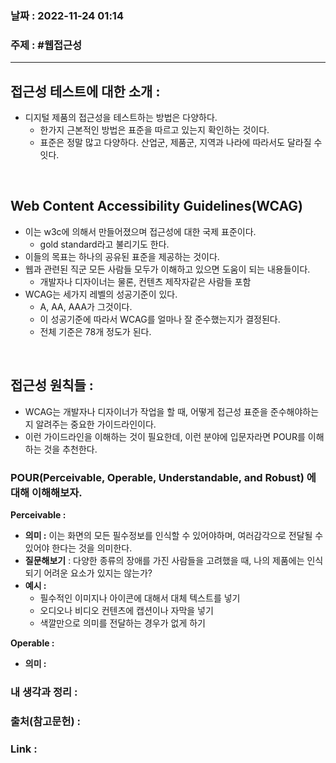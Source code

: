 ### 날짜 : 2022-11-24 01:14
### 주제 : #웹접근성 

---- 


## 접근성 테스트에 대한 소개 : 

- 디지털 제품의 접근성을 테스트하는 방법은 다양하다. 
	- 한가지 근본적인 방법은 표준을 따르고 있는지 확인하는 것이다. 
	- 표준은 정말 많고 다양하다. 산업군, 제품군, 지역과 나라에 따라서도 달라질 수 잇다. 

<br>

## Web Content Accessibility Guidelines(WCAG)

- 이는 w3c에 의해서 만들어졌으며 접근성에 대한 국제 표준이다. 
	- gold standard라고 불리기도 한다. 
- 이들의 목표는 하나의 공유된 표준을 제공하는 것이다. 
- 웹과 관련된 직군 모든 사람들 모두가 이해하고 있으면 도움이 되는 내용들이다. 
	- 개발자나 디자이너는 물론, 컨텐츠 제작자같은 사람들 포함 
- WCAG는 세가지 레벨의 성공기준이 있다. 
	- A, AA, AAA가 그것이다. 
	- 이 성공기준에 따라서 WCAG를 얼마나 잘 준수했는지가 결정된다. 
	- 전체 기준은 78개 정도가 된다. 

<br>

## 접근성 원칙들 : 

- WCAG는 개발자나 디자이너가 작업을 할 때, 어떻게 접근성 표준을 준수해야하는지 알려주는 중요한 가이드라인이다. 
- 이런 가이드라인을 이해하는 것이 필요한데, 이런 분야에 입문자라면 POUR를 이해하는 것을 추천한다. 

### POUR(Perceivable, Operable, Understandable, and Robust) 에 대해 이해해보자. 

__Perceivable :__ 
- __의미 :__ 이는 화면의 모든 필수정보를 인식할 수 있어야하며, 여러감각으로 전달될 수 있어야 한다는 것을 의미한다. 
- __질문해보기__ : 다양한 종류의 장애를 가진 사람들을 고려했을 때, 나의 제품에는 인식되기 어려운 요소가 있지는 않는가? 
- __예시 :__ 
	- 필수적인 이미지나 아이콘에 대해서 대체 텍스트를 넣기 
	- 오디오나 비디오 컨텐츠에 캡션이나 자막을 넣기 
	- 색깔만으로 의미를 전달하는 경우가 없게 하기 

__Operable :__ 
- __의미 :__ 






### 내 생각과 정리 : 


### 출처(참고문헌) : 


### Link : 
